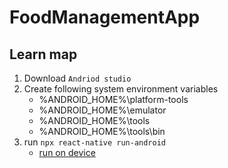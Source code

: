 # FoodManagementApp

## Learn map

1. Download `Andriod studio`
2. Create following system environment variables
   - %ANDROID_HOME%\platform-tools
   - %ANDROID_HOME%\emulator
   - %ANDROID_HOME%\tools
   - %ANDROID_HOME%\tools\bin
3. run `npx react-native run-android `
   - [run on device](https://reactnative.cn/docs/running-on-device)




